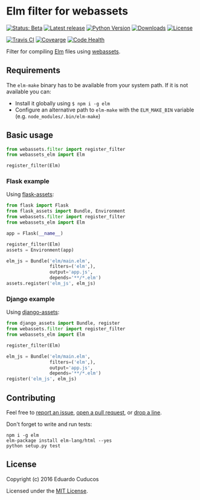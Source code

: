 # Elm filter for webassets

[![Status: Beta](https://img.shields.io/pypi/status/webassets-elm.svg)](https://pypi.python.org/pypi/webassets-elm)
[![Latest release](https://img.shields.io/pypi/v/webassets-elm.svg?style=flat)](https://pypi.python.org/pypi/webassets-elm)
[![Python Version](https://img.shields.io/pypi/pyversions/webassets-elm.svg?style=flat)](https://pypi.python.org/pypi/webassets-elm) 
[![Downloads](https://img.shields.io/pypi/dm/webassets-elm.svg?style=flat)](https://pypi.python.org/pypi/webassets-elm)
[![License](https://img.shields.io/pypi/l/webassets-elm.svg?style=flat)](https://pypi.python.org/pypi/webassets-elm)

[![Travis CI](https://img.shields.io/travis/cuducos/webassets-elm.svg?style=flat)](https://travis-ci.org/cuducos/webassets-elm)
[![Covearge](https://img.shields.io/coveralls/cuducos/webassets-elm.svg?style=flat)](https://coveralls.io/github/cuducos/webassets-elm)
[![Code Health](https://landscape.io/github/cuducos/webassets-elm/master/landscape.svg?style=flat)](https://landscape.io/github/cuducos/webassets-elm/master)

Filter for compiling [Elm](http://elm-lang.org) files using [webassets](http://webassets.readthedocs.org).

## Requirements

The `elm-make` binary has to be available from your system path. If it is not available you can:

* Install it globally using `$ npm i -g elm`
* Configure an alternative path to `elm-make` with the `ELM_MAKE_BIN` variable (e.g. `node_modules/.bin/elm-make`)

## Basic usage

```python
from webassets.filter import register_filter
from webassets_elm import Elm

register_filter(Elm)
```

### Flask example

Using [flask-assets](http://flask-assets.readthedocs.io/):

```python
from flask import Flask
from flask_assets import Bundle, Environment
from webassets.filter import register_filter
from webassets_elm import Elm

app = Flask(__name__)

register_filter(Elm)
assets = Environment(app)

elm_js = Bundle('elm/main.elm',
                filters=('elm',),
                output='app.js',
                depends='**/*.elm')
assets.register('elm_js', elm_js)

```

### Django example 

Using [django-assets](http://django-assets.readthedocs.org):

```python
from django_assets import Bundle, register
from webassets.filter import register_filter
from webassets_elm import Elm

register_filter(Elm)

elm_js = Bundle('elm/main.elm',
                filters=('elm',),
                output='app.js',
                depends='**/*.elm')
register('elm_js', elm_js)
```

## Contributing

Feel free to [report an issue](http://github.com/cuducos/webassets-elm/issues), [open a pull request](http://github.com/cuducos/webassets-elm/pulls), or [drop a line](http://twitter.com/cuducos).

Don't forget to write and run tests:

```console
npm i -g elm
elm-package install elm-lang/html --yes
python setup.py test
```

## License

Copyright (c) 2016 Eduardo Cuducos

Licensed under the [MIT License](LICENSE).
